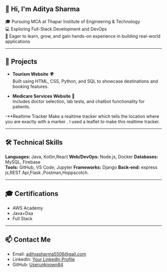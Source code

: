 ## 👋 Hi, I'm Aditya Sharma  

🎓 Pursuing MCA at Thapar Institute of Engineering & Technology  
💻 Exploring Full-Stack Development and DevOps  
🌱 Eager to learn, grow, and gain hands-on experience in building real-world applications  

---

## 🚀 Projects  
- **Tourism Website** 🌍  
  Built using HTML, CSS, Python, and SQL to showcase destinations and booking features.  

- **Medicare Services Website** 🏥  
  Includes doctor selection, lab tests, and chatbot functionality for patients.  

-**Realtime Tracker
Make a realtime tracker which tells the location where you are exactly with a marker . I used a
leaflet to make this realtime tracker.


---

## 🛠️ Technical Skills  
**Languages:**  Java, Kotlin,React 
**Web/DevOps:** Node.js, Docker 
**Databases:** MySQL, Firebase  
**Tools:** GitHub, VS Code, Jupyter
**Frameworks:** Django
**Back-end:** express js,REST Api,Flask ,Postman,Hoppscotch.

---

## 🎓 Certifications  
- AWS Academy
- Java+Dsa
- Full Stack 

---

## 📫 Contact Me  
- Email: adityasharma5506@gail.com  
- LinkedIn: [Your LinkedIn Profile](https://www.linkedin.com/in/aditya-sharma-340253236/)  
- GitHub: [Userunknown84](https://github.com/Userunknown84)  
